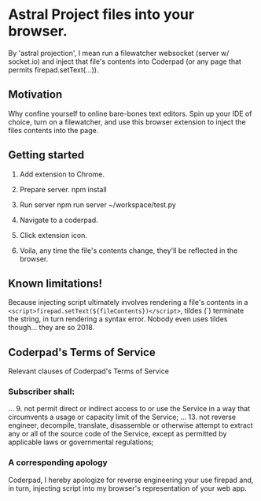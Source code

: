 # Astral Project files into your browser.

By 'astral projection', I mean run a filewatcher websocket (server w/ socket.io) and inject that file's contents into Coderpad (or any page that permits firepad.setText(...)).  

## Motivation 

Why confine yourself to online bare-bones text editors.  Spin up your IDE of choice, turn on a filewatcher, and use this browser extension to inject the files contents into the page.  

## Getting started

1. Add extension to Chrome.

2. Prepare server.
    npm install

3. Run server
    npm run server ~/workspace/test.py

4. Navigate to a coderpad.

5. Click extension icon.

6. Voila, any time the file's contents change, they'll be reflected in the browser.

## Known limitations!
Because injecting script ultimately involves rendering a file's contents in a `<script>firepad.setText(${fileContents})</script>`, tildes (`) terminate the string, in turn rendering a syntax error.  Nobody even uses tildes though... they are so 2018.

## Coderpad's Terms of Service
Relevant clauses of Coderpad's Terms of Service

### Subscriber shall:
...
9. not permit direct or indirect access to or use the Service in a way that circumvents a usage or capacity limit of the Service;
...
13. not reverse engineer, decompile, translate, disassemble or otherwise attempt to extract any or all of the source code of the Service, except as permitted by applicable laws or governmental regulations;

### A corresponding apology
Coderpad, I hereby apologize for reverse engineering your use firepad and, in turn, injecting script into my browser's representation of your web app.
